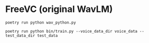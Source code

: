 # FreeVC (original WavLM)

```
poetry run python wav_python.py
```

```
poetry run python bin/train.py --voice_data_dir voice_data --test_data_dir test_data
```